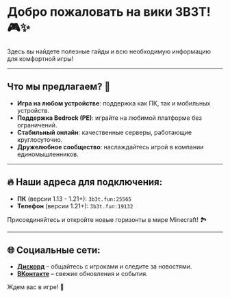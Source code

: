 # Добро пожаловать на вики 3B3T! 🎮✨

Здесь вы найдете полезные гайды и всю необходимую информацию для комфортной игры!

---

## Что мы предлагаем? 🌟

- **Игра на любом устройстве**: поддержка как ПК, так и мобильных устройств.  
- **Поддержка Bedrock (PE)**: играйте на любимой платформе без ограничений.  
- **Стабильный онлайн**: качественные серверы, работающие круглосуточно.  
- **Дружелюбное сообщество**: наслаждайтесь игрой в компании единомышленников.  

---

## 🔥 Наши адреса для подключения:

- **ПК** (версии 1.13 - 1.21+): `3b3t.fun:25565`  
- **Телефон** (версии 1.21+): `3b3t.fun:19132`  

Присоединяйтесь и откройте новые горизонты в мире Minecraft! 🏞️

---

## 🌐 Социальные сети:

- [**Дискорд**](https://discord.gg/3b3t) – общайтесь с игроками и следите за новостями.  
- [**ВКонтакте**](https://vk.com/3three3bee) – свежие обновления и события.

Ждем вас в игре! 🎉
